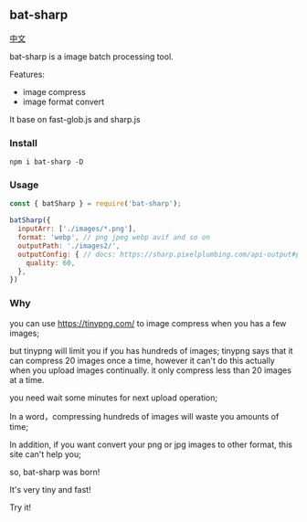 ## bat-sharp

[中文](https://github.com/cunzaizhuyi/bat-sharp/README_cn.md)

bat-sharp is a image batch processing tool.

Features:
* image compress
* image format convert

It base on fast-glob.js and sharp.js


### Install
```
npm i bat-sharp -D
```

### Usage

```javascript
const { batSharp } = require('bat-sharp');

batSharp({
  inputArr: ['./images/*.png'],
  format: 'webp', // png jpeg webp avif and so on
  outputPath: './images2/',
  outputConfig: { // docs: https://sharp.pixelplumbing.com/api-output#png
    quality: 60,
  },
})
```

### Why

you can use https://tinypng.com/ to image compress when you
has a few images;

but tinypng will limit you if you has hundreds of images;
tinypng says that it can compress 20 images once a time,
however it can't do this actually when you upload images continually.
it only compress less than 20 images at a time.

you need wait some minutes for next upload operation;


In a word，compressing hundreds of images will waste you amounts of time;

In addition, if you want convert your png or jpg images to
other format, this site can't help you;

so, bat-sharp was born!

It's very tiny and fast!

Try it!